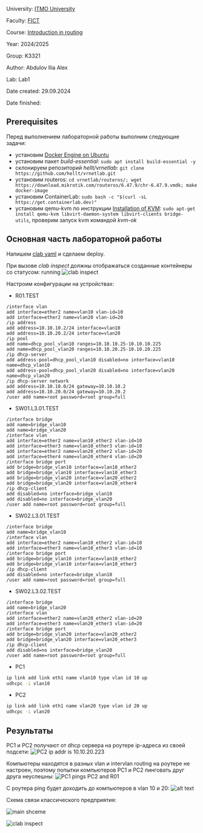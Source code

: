 University: [ITMO University](https://itmo.ru/ru/)

Faculty: [FICT](https://fict.itmo.ru)

Course: [Introduction in routing](https://github.com/itmo-ict-faculty/introduction-in-routing)

Year: 2024/2025

Group: K3321

Author: Abdulov Ilia Alex

Lab: Lab1

Date created: 29.09.2024

Date finished: 

## Prerequisites

Перед выполнением лабораторной работы выполним следующие задачи:
- установим [Docker Engine on Ubuntu](https://docs.docker.com/engine/install/ubuntu/)
- установим пакет *build-essential*: ```sudo apt install build-essential -y```
- склонируем репозиторий *hellt/vrnetlab*: ```git clone https://github.com/hellt/vrnetlab.git```
- установим routeros: ```cd vrnetlab/routeros/; wget https://download.mikrotik.com/routeros/6.47.9/chr-6.47.9.vmdk; make docker-image```
- установим ContainerLab: ```sudo bash -c "$(curl -sL https://get.containerlab.dev)"```
- установим qemu-kvm по инструкции [Installation of KVM](https://help.ubuntu.com/community/KVM/Installation): ```sudo apt-get install qemu-kvm libvirt-daemon-system libvirt-clients bridge-utils```, проверим запуск kvm командой *kvm-ok*

## Основная часть лабораторной работы

Напишем [clab yaml](networklab.clab.yaml) и сделаем deploy.

При вызове *clab inspect* должны отображаться созданные контейнеры со статусом: running
![clab inspect](assets/image-inspect.png)

Настроим конфигурации на устройствах:

- R01.TEST

```mikrotik
/interface vlan
add interface=ether2 name=vlan10 vlan-id=10
add interface=ether2 name=vlan20 vlan-id=20
/ip address
add address=10.10.10.2/24 interface=vlan10 
add address=10.10.20.2/24 interface=vlan20
/ip pool
add name=dhcp_pool_vlan10 ranges=10.10.10.25-10.10.10.225
add name=dhcp_pool_vlan20 ranges=10.10.20.25-10.10.20.225
/ip dhcp-server
add address-pool=dhcp_pool_vlan10 disabled=no interface=vlan10 name=dhcp_vlan10
add address-pool=dhcp_pool_vlan20 disabled=no interface=vlan20 name=dhcp_vlan20
/ip dhcp-server network
add address=10.10.10.0/24 gateway=10.10.10.2
add address=10.10.20.0/24 gateway=10.10.20.2
/user add name=root password=root group=full
```

- SW01.L3.01.TEST

```mikrotik
/interface bridge
add name=bridge_vlan10
add name=bridge_vlan20
/interface vlan
add interface=ether2 name=vlan10_ether2 vlan-id=10
add interface=ether3 name=vlan10_ether3 vlan-id=10
add interface=ether2 name=vlan20_ether2 vlan-id=20
add interface=ether4 name=vlan20_ether4 vlan-id=20
/interface bridge port
add bridge=bridge_vlan10 interface=vlan10_ether2
add bridge=bridge_vlan10 interface=vlan10_ether3
add bridge=bridge_vlan20 interface=vlan20_ether2
add bridge=bridge_vlan20 interface=vlan20_ether4
/ip dhcp-client
add disabled=no interface=bridge_vlan10
add disabled=no interface=bridge_vlan20
/user add name=root password=root group=full
```

- SW02.L3.01.TEST

```mikrotik
/interface bridge
add name=bridge_vlan10
/interface vlan
add interface=ether2 name=vlan10_ether2 vlan-id=10
add interface=ether3 name=vlan10_ether3 vlan-id=10
/interface bridge port
add bridge=bridge_vlan10 interface=vlan10_ether2
add bridge=bridge_vlan10 interface=vlan10_ether3
/ip dhcp-client
add disabled=no interface=bridge_vlan10
/user add name=root password=root group=full
```

- SW02.L3.02.TEST

```mikrotik
/interface bridge
add name=bridge_vlan20
/interface vlan
add interface=ether2 name=vlan20_ether2 vlan-id=20
add interface=ether3 name=vlan20_ether3 vlan-id=20
/interface bridge port
add bridge=bridge_vlan20 interface=vlan20_ether2
add bridge=bridge_vlan20 interface=vlan20_ether3
/ip dhcp-client
add disabled=no interface=bridge_vlan20
/user add name=root password=root group=full
```

- PC1

```sh
ip link add link eth1 name vlan10 type vlan id 10 up
udhcpc -i vlan10
```

- PC2

```sh
ip link add link eth1 name vlan20 type vlan id 20 up
udhcpc -i vlan20
```

## Результаты

PC1 и PC2 получают от dhcp сервера на роутере ip-адреса из своей подсети:
![PC2 ip addr is 10.10.20.223](assets/image-dhcp.png)

Компьютеры находятся в разных vlan и intervlan routing на роутере не настроен, поэтому попытки компьютеров PC1 и PC2 пинговать друг друга неуспешны: ![PC1 pings PC2 and R01](assets/image-ping.png)

С роутера ping будет доходить до компьютеров в vlan 10 и 20:
![alt text](assets/image-router.png)

Схема связи классического предприятия:

![main shceme](assets/image-lab1-new.png)

![clab inspect](assets/image-graph.png)
